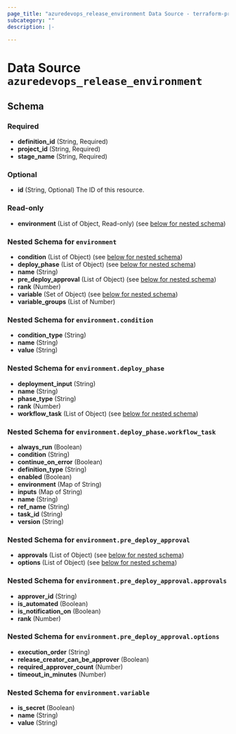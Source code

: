 ```yaml
---
page_title: "azuredevops_release_environment Data Source - terraform-provider-azuredevops"
subcategory: ""
description: |-
  
---
```


# Data Source `azuredevops_release_environment`





## Schema

### Required

- **definition_id** (String, Required)
- **project_id** (String, Required)
- **stage_name** (String, Required)

### Optional

- **id** (String, Optional) The ID of this resource.

### Read-only

- **environment** (List of Object, Read-only) (see [below for nested schema](#nestedatt--environment))

<a id="nestedatt--environment"></a>
### Nested Schema for `environment`

- **condition** (List of Object) (see [below for nested schema](#nestedobjatt--environment--condition))
- **deploy_phase** (List of Object) (see [below for nested schema](#nestedobjatt--environment--deploy_phase))
- **name** (String)
- **pre_deploy_approval** (List of Object) (see [below for nested schema](#nestedobjatt--environment--pre_deploy_approval))
- **rank** (Number)
- **variable** (Set of Object) (see [below for nested schema](#nestedobjatt--environment--variable))
- **variable_groups** (List of Number)

<a id="nestedobjatt--environment--condition"></a>
### Nested Schema for `environment.condition`

- **condition_type** (String)
- **name** (String)
- **value** (String)


<a id="nestedobjatt--environment--deploy_phase"></a>
### Nested Schema for `environment.deploy_phase`

- **deployment_input** (String)
- **name** (String)
- **phase_type** (String)
- **rank** (Number)
- **workflow_task** (List of Object) (see [below for nested schema](#nestedobjatt--environment--deploy_phase--workflow_task))

<a id="nestedobjatt--environment--deploy_phase--workflow_task"></a>
### Nested Schema for `environment.deploy_phase.workflow_task`

- **always_run** (Boolean)
- **condition** (String)
- **continue_on_error** (Boolean)
- **definition_type** (String)
- **enabled** (Boolean)
- **environment** (Map of String)
- **inputs** (Map of String)
- **name** (String)
- **ref_name** (String)
- **task_id** (String)
- **version** (String)



<a id="nestedobjatt--environment--pre_deploy_approval"></a>
### Nested Schema for `environment.pre_deploy_approval`

- **approvals** (List of Object) (see [below for nested schema](#nestedobjatt--environment--pre_deploy_approval--approvals))
- **options** (List of Object) (see [below for nested schema](#nestedobjatt--environment--pre_deploy_approval--options))

<a id="nestedobjatt--environment--pre_deploy_approval--approvals"></a>
### Nested Schema for `environment.pre_deploy_approval.approvals`

- **approver_id** (String)
- **is_automated** (Boolean)
- **is_notification_on** (Boolean)
- **rank** (Number)


<a id="nestedobjatt--environment--pre_deploy_approval--options"></a>
### Nested Schema for `environment.pre_deploy_approval.options`

- **execution_order** (String)
- **release_creator_can_be_approver** (Boolean)
- **required_approver_count** (Number)
- **timeout_in_minutes** (Number)



<a id="nestedobjatt--environment--variable"></a>
### Nested Schema for `environment.variable`

- **is_secret** (Boolean)
- **name** (String)
- **value** (String)


